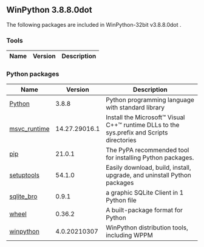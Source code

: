 ## WinPython 3.8.8.0dot 

The following packages are included in WinPython-32bit v3.8.8.0dot .

### Tools

Name | Version | Description
-----|---------|------------


### Python packages

Name | Version | Description
-----|---------|------------
[Python](http://www.python.org/) | 3.8.8 | Python programming language with standard library
[msvc_runtime](https://pypi.org/project/msvc_runtime) | 14.27.29016.1 | Install the Microsoft&#8482; Visual C++&#8482; runtime DLLs to the sys.prefix and Scripts directories
[pip](https://pypi.org/project/pip) | 21.0.1 | The PyPA recommended tool for installing Python packages.
[setuptools](https://pypi.org/project/setuptools) | 54.1.0 | Easily download, build, install, upgrade, and uninstall Python packages
[sqlite_bro](https://pypi.org/project/sqlite_bro) | 0.9.1 | a graphic SQLite Client in 1 Python file
[wheel](https://pypi.org/project/wheel) | 0.36.2 | A built-package format for Python
[winpython](http://winpython.github.io/) | 4.0.20210307 | WinPython distribution tools, including WPPM